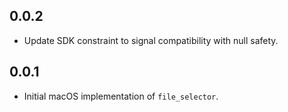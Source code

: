## 0.0.2

* Update SDK constraint to signal compatibility with null safety.

## 0.0.1

* Initial macOS implementation of `file_selector`.
